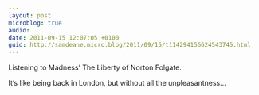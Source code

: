 ```yaml
---
layout: post
microblog: true
audio: 
date: 2011-09-15 12:07:05 +0100
guid: http://samdeane.micro.blog/2011/09/15/t114294156624543745.html
---
```

Listening to Madness’ The Liberty of Norton Folgate.

It’s like being back in London, but without all the unpleasantness...
